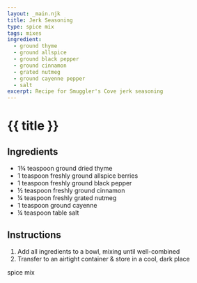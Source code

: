 ```yaml
---
layout: _main.njk
title: Jerk Seasoning
type: spice mix
tags: mixes
ingredient:
  - ground thyme
  - ground allspice
  - ground black pepper
  - ground cinnamon
  - grated nutmeg
  - ground cayenne pepper
  - salt
excerpt: Recipe for Smuggler's Cove jerk seasoning
---
```


<!-- markdownlint-disable MD025 -->
# {{ title }}
<!-- markdownlint-enable MD025 -->

## Ingredients

* 1&frac34; teaspoon ground dried thyme
* 1 teaspoon freshly ground allspice berries
* 1 teaspoon freshly ground black pepper
* &frac12; teaspoon freshly ground cinnamon
* &frac14; teaspoon freshly grated nutmeg
* 1 teaspoon ground cayenne
* &frac14; teaspoon table salt

## Instructions

1. Add all ingredients to a bowl, mixing until well-combined
2. Transfer to an airtight container & store in a cool, dark place

<div
  class="sr-only"
  data-cat[0]="Spice mix"
  data-ingredient[0]="Thyme, dried ground"
  data-ingredient[1]="Allspice, ground"
  data-ingredient[2]="Black pepper, ground"
  data-ingredient[3]="Cinnamon, ground"
  data-ingredient[4]="Nutmeg, grated"
  data-ingredient[5]="Cayenne pepper, ground"
  data-ingredient[6]="Salt, table"
  data-pagefind-filter="
    Category[data-cat[0]],
    Ingredient[data-ingredient[0]],
    Ingredient[data-ingredient[1]],
    Ingredient[data-ingredient[2]],
    Ingredient[data-ingredient[3]],
    Ingredient[data-ingredient[4]],
    Ingredient[data-ingredient[5]],
    Ingredient[data-ingredient[6]],
    Pantry[data-ingredient[0]],
    Pantry[data-ingredient[1]],
    Pantry[data-ingredient[2]],
    Pantry[data-ingredient[3]],
    Pantry[data-ingredient[4]],
    Pantry[data-ingredient[5]],
    Pantry[data-ingredient[6]]
  "
>
</div>

<div class="keywords" aria-hidden>spice mix</div>
